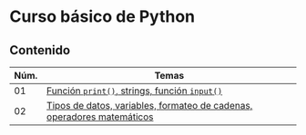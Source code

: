 # Curso básico de Python

## Contenido

|Núm.|Temas|
|---|---|
|01|[Función `print()`, strings, función `input()`](https://github.com/VickAlc/CursoPython_UPB/blob/master/Tema01.ipynb)|
|02|[Tipos de datos, variables, formateo de cadenas, operadores matemáticos](https://github.com/VickAlc/CursoPython_UPB/blob/master/Tema02.ipynb)|
